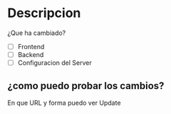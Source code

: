 # Descripcion

¿Que ha cambiado?
- [ ] Frontend
- [ ] Backend
- [ ] Configuracion del  Server

## ¿como puedo probar los cambios?
En que URL y forma puedo ver  Update
